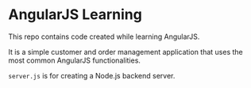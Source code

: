 # AngularJS Learning

This repo contains code created while learning AngularJS.

It is a simple customer and order management application that uses the most common AngularJS functionalities.

`server.js` is for creating a Node.js backend server.

